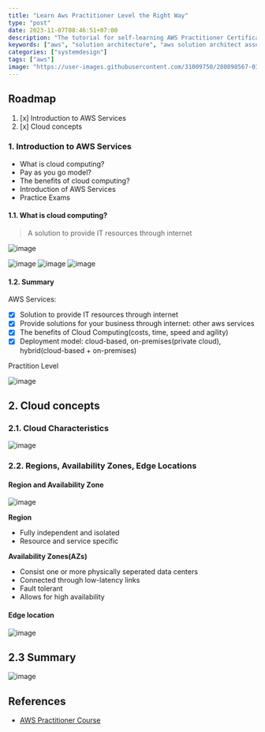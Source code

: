 ```yaml
---
title: "Learn Aws Practitioner Level the Right Way"
type: "post"
date: 2023-11-07T08:46:51+07:00
description: "The tutorial for self-learning AWS Practitioner Certificate. Includes latest practice exams for 2023 and 2024"
keywords: ["aws", "solution architecture", "aws solution architect associate"]
categories: ["systemdesign"]
tags: ["aws"]
image: "https://user-images.githubusercontent.com/31009750/280898567-03389303-d2a4-4ba2-9eed-6c5ad73e9ebd.png"
---
```


## Roadmap

1. [x] Introduction to AWS Services
2. [x] Cloud concepts

### 1. Introduction to AWS Services

- What is cloud computing?
- Pay as you go model?
- The benefits of cloud computing?
- Introduction of AWS Services
- Practice Exams

#### 1.1. What is cloud computing?

> A solution to provide IT resources through internet

![image](https://user-images.githubusercontent.com/31009750/280898020-97048f8a-efcf-4ec9-b215-4558fcbfd083.png)

![image](https://user-images.githubusercontent.com/31009750/280900198-c0f46922-89c3-4707-8951-84fd41766381.png)
![image](https://user-images.githubusercontent.com/31009750/280900251-6ce0502c-af5d-4481-a26d-d2ba4718df31.png)
![image](https://user-images.githubusercontent.com/31009750/280900299-b6be6ac4-61b7-40c4-807d-01932c001aae.png)

#### 1.2. Summary

AWS Services:

- [x] Solution to provide IT resources through internet
- [x] Provide solutions for your business through internet: other aws services
- [x] The benefits of Cloud Computing(costs, time, speed and agility)
- [x] Deployment model: cloud-based, on-premises(private cloud), hybrid(cloud-based + on-premises)

Practition Level

![image](https://user-images.githubusercontent.com/31009750/281600158-1c70949b-e2cc-4cd5-ab00-e61fc90e337d.png)

## 2. Cloud concepts

### 2.1. Cloud Characteristics

![image](https://user-images.githubusercontent.com/31009750/281600500-9326f098-976d-49ed-828f-df8427d723d9.png)

### 2.2. Regions, Availability Zones, Edge Locations

#### Region and Availability Zone

![image](https://user-images.githubusercontent.com/31009750/281599345-df86c7fc-22f1-4db4-b188-468047671355.png)

**Region**

- Fully independent and isolated
- Resource and service specific

**Availability Zones(AZs)**

- Consist one or more physically seperated data centers
- Connected through low-latency links
- Fault tolerant
- Allows for high availability

#### Edge location

![image](https://user-images.githubusercontent.com/31009750/281599527-4d1ad9f7-5559-4880-a1f1-1baeae79c840.png)

## 2.3 Summary

![image](https://user-images.githubusercontent.com/31009750/281599258-c810912c-5a0c-444a-8713-8631f67b0408.png)

## References

- [AWS Practitioner Course](https://explore.skillbuilder.aws/learn/course/134/play/93606/aws-cloud-practitioner-essentials)
